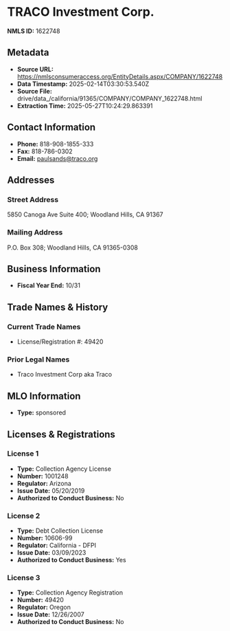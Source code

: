 # TRACO Investment Corp.

**NMLS ID:** 1622748

## Metadata
- **Source URL:** https://nmlsconsumeraccess.org/EntityDetails.aspx/COMPANY/1622748
- **Data Timestamp:** 2025-02-14T03:30:53.540Z
- **Source File:** drive/data_/california/91365/COMPANY/COMPANY_1622748.html
- **Extraction Time:** 2025-05-27T10:24:29.863391

## Contact Information
- **Phone:** 818-908-1855-333
- **Fax:** 818-786-0302
- **Email:** paulsands@traco.org

## Addresses
### Street Address
5850 Canoga Ave Suite 400; Woodland Hills, CA 91367

### Mailing Address
P.O. Box 308; Woodland Hills, CA 91365-0308

## Business Information
- **Fiscal Year End:** 10/31

## Trade Names & History
### Current Trade Names
- License/Registration #: 49420

### Prior Legal Names
- Traco Investment Corp aka Traco

## MLO Information
- **Type:** sponsored

## Licenses & Registrations

### License 1
- **Type:** Collection Agency License
- **Number:** 1001248
- **Regulator:** Arizona
- **Issue Date:** 05/20/2019
- **Authorized to Conduct Business:** No

### License 2
- **Type:** Debt Collection License
- **Number:** 10606-99
- **Regulator:** California - DFPI
- **Issue Date:** 03/09/2023
- **Authorized to Conduct Business:** Yes

### License 3
- **Type:** Collection Agency Registration
- **Number:** 49420
- **Regulator:** Oregon
- **Issue Date:** 12/26/2007
- **Authorized to Conduct Business:** No
